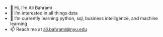 - 👋 Hi, I’m Ali Bahrami
- 👀 I’m interested in all things data
- 🌱 I’m currently learning python, sql, business intelligence, and machine learning
- 📫 Reach me at ali.bahrami@nyu.edu
